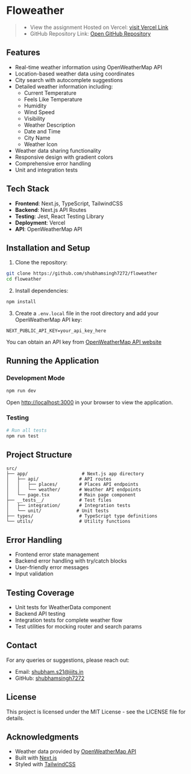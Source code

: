 # Floweather

> - View the assignment Hosted on Vercel: [visit Vercel Link](https://floweather-9tbart2q7-shubhamsingh7272s-projects.vercel.app/)
> - GitHub Repository Link: [Open GitHub Repository](https://github.com/shubhamsingh7272/floweather)

## Features

- Real-time weather information using OpenWeatherMap API
- Location-based weather data using coordinates
- City search with autocomplete suggestions
- Detailed weather information including:
  - Current Temperature
  - Feels Like Temperature
  - Humidity
  - Wind Speed
  - Visibility
  - Weather Description
  - Date and Time
  - City Name
  - Weather Icon
- Weather data sharing functionality
- Responsive design with gradient colors
- Comprehensive error handling
- Unit and integration tests

## Tech Stack

- **Frontend**: Next.js, TypeScript, TailwindCSS
- **Backend**: Next.js API Routes
- **Testing**: Jest, React Testing Library
- **Deployment**: Vercel
- **API**: OpenWeatherMap API

## Installation and Setup

1. Clone the repository:
```bash
git clone https://github.com/shubhamsingh7272/floweather
cd floweather
```

2. Install dependencies:
```bash
npm install
```

3. Create a `.env.local` file in the root directory and add your OpenWeatherMap API key:
```env
NEXT_PUBLIC_API_KEY=your_api_key_here
```

You can obtain an API key from [OpenWeatherMap API website](https://openweathermap.org/current)

## Running the Application

### Development Mode
```bash
npm run dev
```
Open [http://localhost:3000](http://localhost:3000) in your browser to view the application.

### Testing
```bash
# Run all tests
npm run test
```

## Project Structure
```
src/
├── app/                    # Next.js app directory
│   ├── api/               # API routes
│   │   ├── places/        # Places API endpoints
│   │   └── weather/       # Weather API endpoints
│   └── page.tsx           # Main page component
├── __tests__/             # Test files
│   ├── integration/       # Integration tests
│   └── unit/             # Unit tests
├── types/                 # TypeScript type definitions
└── utils/                 # Utility functions
```

## Error Handling

- Frontend error state management
- Backend error handling with try/catch blocks
- User-friendly error messages
- Input validation

## Testing Coverage

- Unit tests for WeatherData component
- Backend API testing
- Integration tests for complete weather flow
- Test utilities for mocking router and search params

## Contact

For any queries or suggestions, please reach out:
- Email: shubham.s21@iiits.in
- GitHub: [shubhamsingh7272]([https://github.com/shubhamsingh7272](https://github.com/shubhamsingh7272))

## License

This project is licensed under the MIT License - see the LICENSE file for details.

## Acknowledgments

- Weather data provided by [OpenWeatherMap API](https://openweathermap.org/)
- Built with [Next.js](https://nextjs.org/)
- Styled with [TailwindCSS](https://tailwindcss.com/)
